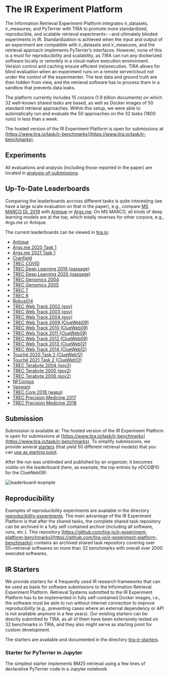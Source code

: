# The IR Experiment Platform

The Information Retrieval Experiment Platform integrates ir_datasets, ir_measures, and PyTerrier with TIRA to promote more standardized, reproducible, and scalable retrieval experiments---and ultimately blinded experiments in IR. Standardization is achieved when the input and output of an experiment are compatible with ir_datasets and ir_measures, and the retrieval approach implements PyTerrier’s interfaces. However, none of this is a must for reproducibility and scalability, as TIRA can run any dockerized software locally or remotely in a cloud-native execution environment. Version control and caching ensure efficient (re)execution. TIRA allows for blind evaluation when an experiment runs on a remote server/cloud not under the control of the experimenter. The test data and ground truth are then hidden from view, and the retrieval
software has to process them in a sandbox that prevents data leaks.

The platform currently includes 15 corpora (1.9 billion documents) on which 32 well-known shared tasks are based, as well as Docker images of 50 standard retrieval approaches. Within this setup, we were able to automatically run and evaluate the 50 approaches on the 32 tasks (1600 runs) in less than a week.

The hosted version of the IR Experiment Platform is open for submissions at [https://www.tira.io/task/ir-benchmarks](https://www.tira.io/task/ir-benchmarks).

## Experiments

All evaluations and analysis (including those reported in the paper) are located in [analysis-of-submissions](analysis-of-submissions).

## Up-To-Date Leaderboards

Comparing the leaderboards accross different tasks is quite interesting (we have a large scale evaluation on that in the paper), e.g., compare [MS MARCO DL 2019](https://www.tira.io/task/ir-benchmarks#msmarco-passage-trec-dl-2019-judged-20230107-training) with [Antique](https://www.tira.io/task/ir-benchmarks#antique-test-20230107-training) or [Args.me](https://www.tira.io/task/ir-benchmarks#argsme-touche-2020-task-1-20230209-training): On MS MARCO, all kinds of deep learning models are at the top, which totally reverses for other corpora, e.g., Args.me or Antique.


The current leaderboards can be viewed in [tira.io](https://www.tira.io/task/ir-benchmarks):

- [Antique](https://www.tira.io/task/ir-benchmarks#antique-test-20230107-training)
- [Args.me 2020 Task 1](https://www.tira.io/task/ir-benchmarks#argsme-touche-2020-task-1-20230209-training)
- [Args.me 2021 Task 1](https://www.tira.io/task/ir-benchmarks#argsme-touche-2021-task-1-20230209-training)
- [Cranfield](https://www.tira.io/task/ir-benchmarks#cranfield-20230107-training)
- [TREC COVID](https://www.tira.io/task/ir-benchmarks#cord19-fulltext-trec-covid-20230107-training)
- [TREC Deep Learning 2019 (passage)](https://www.tira.io/task/ir-benchmarks#msmarco-passage-trec-dl-2019-judged-20230107-training)
- [TREC Deep Learning 2020 (passage)](https://www.tira.io/task/ir-benchmarks#msmarco-passage-trec-dl-2020-judged-20230107-training)
- [TREC Genomics 2004](https://www.tira.io/task/ir-benchmarks#medline-2004-trec-genomics-2004-20230107-training)
- [TREC Genomics 2005](https://www.tira.io/task/ir-benchmarks#medline-2004-trec-genomics-2005-20230107-training)
- [TREC 7](https://www.tira.io/task/ir-benchmarks#disks45-nocr-trec7-20230209-training)
- [TREC 8](https://www.tira.io/task/ir-benchmarks#disks45-nocr-trec8-20230209-training)
- [Robust04](https://www.tira.io/task/ir-benchmarks#disks45-nocr-trec-robust-2004-20230209-training)
- [TREC Web Track 2002 (gov)](https://www.tira.io/task/ir-benchmarks#gov-trec-web-2002-20230209-training)
- [TREC Web Track 2003 (gov)](https://www.tira.io/task/ir-benchmarks#gov-trec-web-2003-20230209-training)
- [TREC Web Track 2004 (gov)](https://www.tira.io/task/ir-benchmarks#gov-trec-web-2004-20230209-training)
- [TREC Web Track 2009 (ClueWeb09)](https://www.tira.io/task/ir-benchmarks#clueweb09-en-trec-web-2009-20230107-training)
- [TREC Web Track 2010 (ClueWeb09)](https://www.tira.io/task/ir-benchmarks#clueweb09-en-trec-web-2010-20230107-training)
- [TREC Web Track 2011 (ClueWeb09)](https://www.tira.io/task/ir-benchmarks#clueweb09-en-trec-web-2011-20230107-training)
- [TREC Web Track 2012 (ClueWeb09)](https://www.tira.io/task/ir-benchmarks#clueweb09-en-trec-web-2012-20230107-training)
- [TREC Web Track 2013 (ClueWeb12)](https://www.tira.io/task/ir-benchmarks#clueweb12-trec-web-2013-20230107-training)
- [TREC Web Track 2014 (ClueWeb12)](https://www.tira.io/task/ir-benchmarks#clueweb12-trec-web-2014-20230107-training)
- [Touché 2020 Task 2 (ClueWeb12)](https://www.tira.io/task/ir-benchmarks#clueweb12-touche-2020-task-2-20230209-training)
- [Touché 2021 Task 2 (ClueWeb12)](https://www.tira.io/task/ir-benchmarks#clueweb12-touche-2021-task-2-20230209-training)
- [TREC Terabyte 2004 (gov2)](https://www.tira.io/task/ir-benchmarks#gov2-trec-tb-2004-20230209-training)
- [TREC Terabyte 2005 (gov2)](https://www.tira.io/task/ir-benchmarks#gov2-trec-tb-2005-20230209-training)
- [TREC Terabyte 2006 (gov2)](https://www.tira.io/task/ir-benchmarks#gov2-trec-tb-2006-20230209-training)
- [NFCorpus](https://www.tira.io/task/ir-benchmarks#nfcorpus-test-20230107-training)
- [Vaswani](https://www.tira.io/task/ir-benchmarks#vaswani-20230107-training)
- [TREC Core 2018 (wapo)](https://www.tira.io/task/ir-benchmarks#wapo-v2-trec-core-2018-20230107-training)
- [TREC Precision Medicine 2017](https://www.tira.io/task/ir-benchmarks#medline-2017-trec-pm-2017-20230211-training)
- [TREC Precision Medicine 2018](https://www.tira.io/task/ir-benchmarks#medline-2017-trec-pm-2018-20230211-training)

## Submission

Submission is available at: The hosted version of the IR Experiment Platform is open for submissions at [https://www.tira.io/task/ir-benchmarks](https://www.tira.io/task/ir-benchmarks). To simplify submissions, we provide several [starters](tira-ir-starters) (that yield 50 different retrieval models) that you can [use as starting point](tira-ir-starters).

After the run was unblinded and published by an organizer, it becomes visible on the leaderboard (here, as example, the top entries by nDCG@10 for the ClueWeb09):

![leaderboard-example](https://user-images.githubusercontent.com/10050886/221593767-fa405b12-2f46-4348-a036-43027000c882.png)



## Reproducibility

Examples of reproducibility experiments are available in the directory [reproducibility-experiments](reproducibility-experiments).
The main advantage of the IR Experiment Platform is that after the shared tasks, the complete shared task repository can be archived in a fully self contained archive (including all software, runs, etc.).
This repository [https://github.com/tira-io/ir-experiment-platform-benchmarks](https://github.com/tira-io/ir-experiment-platform-benchmarks) contains an archived shared task repository covering over 50~retrieval softwares on more than 32 benchmarks with overall over 2000 executed softwares.

## IR Starters

We provide starters for 4 frequently used IR research frameworks that can be used as basis for software submissions to the Information Retrieval Experiment Platform. Retrieval Systems submitted to the IR Experiment Platform has to be implemented in fully self-contained Docker images, i.e., the software must be able to run without internet connection to improve reproducibility (e.g., preventing cases where an external dependency or API is not available anymore in a few years). Our existing starters can be directly submitted to TIRA, as all of them have been extensively tested on 32 benchmarks in TIRA, and they also might serve as starting point for custom development.

The starters are available and documented in the directory [tira-ir-starters](tira-ir-starters).

### Starter for PyTerrier in Jupyter

The simplest starter implements BM25 retrieval using a few lines of declarative PyTerrier code in a Jupyter notebook.


